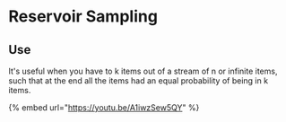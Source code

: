 # Reservoir Sampling

## Use

It's useful when you have to k items out of a stream of n or infinite items, such that at the end all the items had an equal probability of being in k items.&#x20;

{% embed url="https://youtu.be/A1iwzSew5QY" %}
